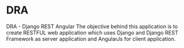 # DRA
DRA - Django REST Angular
The objective behind this application is to create RESTFUL web application which uses Django and Django REST Framework as 
server application and AngularJs for client application. 
